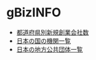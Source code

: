 # gBizINFO

- [都道府県別新規創業会社数](https://code4fukui.github.io/gBizINFO/company_created.html)
- [日本の国の機関一覧](https://code4fukui.github.io/gBizINFO/jpgovs.html)
- [日本の地方公共団体一覧](https://code4fukui.github.io/gBizINFO/localgovs.html)

